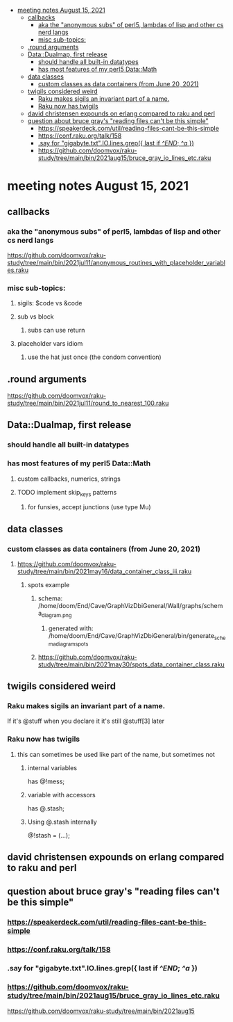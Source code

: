 - [meeting notes August 15, 2021](#org2531cc5)
  - [callbacks](#org076caec)
    - [aka the "anonymous subs" of perl5, lambdas of lisp and other cs nerd langs](#orgcc8438e)
    - [misc sub-topics:](#org57cf0a9)
  - [.round arguments](#org80a2134)
  - [Data::Dualmap, first release](#orgc97449f)
    - [should handle all built-in datatypes](#org4f376a5)
    - [has most features of my perl5 Data::Math](#org8b1e1f0)
  - [data classes](#org9bb35d6)
    - [custom classes as data containers (from June 20, 2021)](#org55af2dc)
  - [twigils considered weird](#org6acf337)
    - [Raku makes sigils an invariant part of a name.](#org8cfc4e5)
    - [Raku now has twigils](#org1efd028)
  - [david christensen expounds on erlang compared to raku and perl](#orge0a4158)
  - [question about bruce gray's "reading files can't be this simple"](#org88c1ba2)
    - [<https://speakerdeck.com/util/reading-files-cant-be-this-simple>](#orga95ffe9)
    - [<https://conf.raku.org/talk/158>](#org3dc3f97)
    - [.say for "gigabyte.txt".IO.lines.grep({ last if *^END*; *^a* })](#orga37de20)
    - [<https://github.com/doomvox/raku-study/tree/main/bin/2021aug15/bruce_gray_io_lines_etc.raku>](#org047c539)


<a id="org2531cc5"></a>

# meeting notes August 15, 2021


<a id="org076caec"></a>

## callbacks


<a id="orgcc8438e"></a>

### aka the "anonymous subs" of perl5, lambdas of lisp and other cs nerd langs

<https://github.com/doomvox/raku-study/tree/main/bin/2021jul11/anonymous_routines_with_placeholder_variables.raku>


<a id="org57cf0a9"></a>

### misc sub-topics:

1.  sigils: $code vs &code

2.  sub vs block

    1.  subs can use return

3.  placeholder vars idiom

    1.  use the hat just once (the condom convention)


<a id="org80a2134"></a>

## .round arguments

<https://github.com/doomvox/raku-study/tree/main/bin/2021jul11/round_to_nearest_100.raku>


<a id="orgc97449f"></a>

## Data::Dualmap, first release


<a id="org4f376a5"></a>

### should handle all built-in datatypes


<a id="org8b1e1f0"></a>

### has most features of my perl5 Data::Math

1.  custom callbacks, numerics, strings

2.  TODO implement skip<sub>keys</sub> patterns

    1.  for funsies, accept junctions (use type Mu)


<a id="org9bb35d6"></a>

## data classes


<a id="org55af2dc"></a>

### custom classes as data containers (from June 20, 2021)

1.  <https://github.com/doomvox/raku-study/tree/main/bin/2021may16/data_container_class_iii.raku>

    1.  spots example
    
        1.  schema: /home/doom/End/Cave/GraphVizDbiGeneral/Wall/graphs/schema<sub>diagram.png</sub>
        
            1.  generated with: /home/doom/End/Cave/GraphVizDbiGeneral/bin/generate<sub>schema</sub><sub>diagram</sub><sub>spots</sub>
        
        2.  <https://github.com/doomvox/raku-study/tree/main/bin/2021may30/spots_data_container_class.raku>


<a id="org6acf337"></a>

## twigils considered weird


<a id="org8cfc4e5"></a>

### Raku makes sigils an invariant part of a name.

If it's @stuff when you declare it it's still @stuff[3] later


<a id="org1efd028"></a>

### Raku now has twigils

1.  this can sometimes be used like part of the name, but sometimes not

    1.  internal variables
    
        has @!mess;
    
    2.  variable with accessors
    
        has @.stash;
    
    3.  Using @.stash internally
    
        @!stash = (&#x2026;);


<a id="orge0a4158"></a>

## david christensen expounds on erlang compared to raku and perl


<a id="org88c1ba2"></a>

## question about bruce gray's "reading files can't be this simple"


<a id="orga95ffe9"></a>

### <https://speakerdeck.com/util/reading-files-cant-be-this-simple>


<a id="org3dc3f97"></a>

### <https://conf.raku.org/talk/158>


<a id="orga37de20"></a>

### .say for "gigabyte.txt".IO.lines.grep({ last if *^END*; *^a* })


<a id="org047c539"></a>

### <https://github.com/doomvox/raku-study/tree/main/bin/2021aug15/bruce_gray_io_lines_etc.raku>

<https://github.com/doomvox/raku-study/tree/main/bin/2021aug15>
